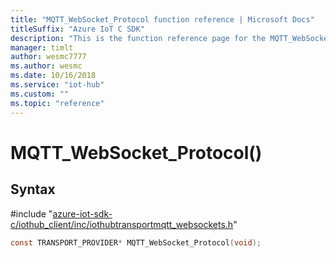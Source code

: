 ```yaml
---                             
title: "MQTT_WebSocket_Protocol function reference | Microsoft Docs" 
titleSuffix: "Azure IoT C SDK"            
description: "This is the function reference page for the MQTT_WebSocket_Protocol() function in the Azure IoT C SDK. This SDK is used with Azure IoT Hub and Azure IoT Hub Device Provisioning Service"            
manager: timlt                 
author: wesmc7777              
ms.author: wesmc               
ms.date: 10/16/2018                    
ms.service: "iot-hub"             
ms.custom: ""                
ms.topic: "reference"        
---                            
```


# MQTT_WebSocket_Protocol()

## Syntax

\#include "[azure-iot-sdk-c/iothub_client/inc/iothubtransportmqtt_websockets.h](../iothubtransportmqtt-websockets-h.md)"  
```C
const TRANSPORT_PROVIDER* MQTT_WebSocket_Protocol(void);
```

